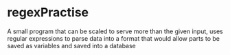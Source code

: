 # regexPractise
A small program that can be scaled to serve more than the given input, uses regular expressions to parse data into a format that would allow parts to be saved as variables and saved into a database
